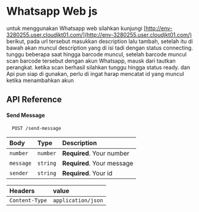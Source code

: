 # Whatsapp Web js

untuk menggunakan Whatsapp web silahkan kunjungi [http://env-3280255.user.cloudjkt01.com/](http://env-3280255.user.cloudjkt01.com/) berikut, pada url tersebut masukkan description lalu tambah, setelah itu di bawah akan muncul description yang di isi tadi dengan status connecting. tunggu beberapa saat hingga barcode muncul, setelah barcode muncul scan barcode tersebut dengan akun Whatsapp, mausk dari tautkan perangkat. ketika scan berhasil silahkan tunggu hingga status ready. dan Api pun siap di gunakan, perlu di ingat harap mencatat id yang muncul ketika menambahkan akun

## API Reference

#### Send Message

```http
  POST /send-message
```

| Body      | Type     | Description                |
| :-------- | :------- | :------------------------- |
| `number`  | `number` | **Required**. Your number  |
| `message` | `string` | **Required**. Your message |
| `sender`  | `string` | **Required**. Your id      |

| Headers        | value              |
| :------------- | :----------------- |
| `Content-Type` | `application/json` |
